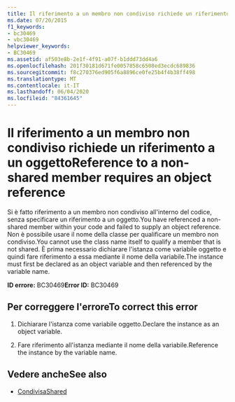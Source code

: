 ```yaml
---
title: Il riferimento a un membro non condiviso richiede un riferimento a un oggetto
ms.date: 07/20/2015
f1_keywords:
- bc30469
- vbc30469
helpviewer_keywords:
- BC30469
ms.assetid: af503e8b-2e1f-4f91-a07f-b1ddd73dd4a6
ms.openlocfilehash: 201f30181d671fe0057858c6508ed3ecdc689836
ms.sourcegitcommit: f8c270376ed905f6a8896ce0fe25b4f4b38ff498
ms.translationtype: MT
ms.contentlocale: it-IT
ms.lasthandoff: 06/04/2020
ms.locfileid: "84361645"
---
```

# <a name="reference-to-a-non-shared-member-requires-an-object-reference"></a><span data-ttu-id="decca-102">Il riferimento a un membro non condiviso richiede un riferimento a un oggetto</span><span class="sxs-lookup"><span data-stu-id="decca-102">Reference to a non-shared member requires an object reference</span></span>
<span data-ttu-id="decca-103">Si è fatto riferimento a un membro non condiviso all'interno del codice, senza specificare un riferimento a un oggetto.</span><span class="sxs-lookup"><span data-stu-id="decca-103">You have referenced a non-shared member within your code and failed to supply an object reference.</span></span> <span data-ttu-id="decca-104">Non è possibile usare il nome della classe per qualificare un membro non condiviso.</span><span class="sxs-lookup"><span data-stu-id="decca-104">You cannot use the class name itself to qualify a member that is not shared.</span></span> <span data-ttu-id="decca-105">È prima necessario dichiarare l'istanza come variabile oggetto e quindi fare riferimento a essa mediante il nome della variabile.</span><span class="sxs-lookup"><span data-stu-id="decca-105">The instance must first be declared as an object variable and then referenced by the variable name.</span></span>  
  
 <span data-ttu-id="decca-106">**ID errore:** BC30469</span><span class="sxs-lookup"><span data-stu-id="decca-106">**Error ID:** BC30469</span></span>  
  
## <a name="to-correct-this-error"></a><span data-ttu-id="decca-107">Per correggere l'errore</span><span class="sxs-lookup"><span data-stu-id="decca-107">To correct this error</span></span>  
  
1. <span data-ttu-id="decca-108">Dichiarare l'istanza come variabile oggetto.</span><span class="sxs-lookup"><span data-stu-id="decca-108">Declare the instance as an object variable.</span></span>  
  
2. <span data-ttu-id="decca-109">Fare riferimento all'istanza mediante il nome della variabile.</span><span class="sxs-lookup"><span data-stu-id="decca-109">Reference the instance by the variable name.</span></span>  
  
## <a name="see-also"></a><span data-ttu-id="decca-110">Vedere anche</span><span class="sxs-lookup"><span data-stu-id="decca-110">See also</span></span>

- [<span data-ttu-id="decca-111">Condivisa</span><span class="sxs-lookup"><span data-stu-id="decca-111">Shared</span></span>](../language-reference/modifiers/shared.md)
